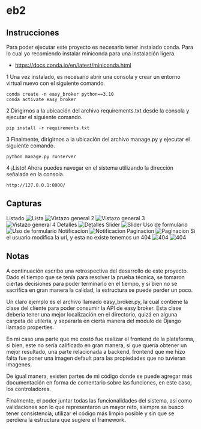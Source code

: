 # eb2
## Instrucciones
Para poder ejecutar este proyecto es necesario tener instalado conda. Para lo cual yo recomiendo instalar miniconda para una instalación ligera.
* https://docs.conda.io/en/latest/miniconda.html

1
Una vez instalado, es necesario abrir una consola y crear un entorno virtual nuevo con el siguiente comando.
```
conda create -n easy_broker python==3.10
conda activate easy_broker
```

2
Dirigirnos a la ubicación del archivo requirements.txt desde la consola y ejecutar el siguiente comando.
```
pip install -r requirements.txt
```

3
Finalmente, dirigirnos a la ubicación del archivo manage.py y ejecutar el siguiente comando.
```
python manage.py runserver
```

4
¡Listo! Ahora puedes navegar en el sistema utilizando la dirección señalada en la consola.
```
http://127.0.0.1:8000/
```

## Capturas
Listado
![Lista](/img/Screenshot_1.png?raw=true "Vistazo general 1")
![Vistazo general 2](/img/Screenshot_2.png?raw=true "Vistazo general 1")
![Vistazo general 3](/img/Screenshot_3.png?raw=true "Vistazo general 1")
![Vistazo general 4](/img/Screenshot_4.png?raw=true "Vistazo general 1")
Detalles
![Detalles](/img/Screenshot_5.png?raw=true "Detalles")
Slider
![Slider](/img/Screenshot_6.png?raw=true "Slider")
Uso de formulario
![Uso de formulario](/img/Screenshot_7.png?raw=true "Uso de formulario")
Notificacion
![Notificacion](/img/Screenshot_8.png?raw=true "Notificacion")
Paginacion
![Paginacion](/img/Screenshot_9.png?raw=true "Paginacion")
Si el usuario modifica la url, y esta no existe tenemos un 404
![404](/img/Screenshot_10.png?raw=true "404")
![404](/img/Screenshot_11.png?raw=true "404")

## Notas
A continuación escribo una retrospectiva del desarrollo de este proyecto.
Dado el tiempo que se tenía para resolver la prueba técnica, se tomaron ciertas decisiones para poder terminarlo en el tiempo, y si bien no se sacrifica en gran manera la calidad, la estructura se puede perder un poco.

Un claro ejemplo es el archivo llamado easy_broker.py, la cual contiene la clase del cliente para poder consumir la API de easy broker. Esta clase debería tener una mejor localización en el directorio, quizá en alguna carpeta de utilería, y separarla en cierta manera del módulo de Django llamado properties.

En mi caso una parte que me costó fue realizar el frontend de la plataforma, si bien, este no sería calificado en gran manera, sí que quería obtener un mejor resultado, una parte relacionada a backend, frontend que me hizo falta fue poner una imagen default para las propiedades que no tuvieran imagenes.

De igual manera, existen partes de mi código donde se puede agregar más documentación en forma de comentario sobre las funciones, en este caso, los controladores.

Finalmente, el poder juntar todas las funcionalidades del sistema, así como validaciones son lo que representaron un mayor reto, siempre se buscó tener consistencia, utilizar el código más limpio posible y sin que se perdiera la estructura que sugiere el framework.
